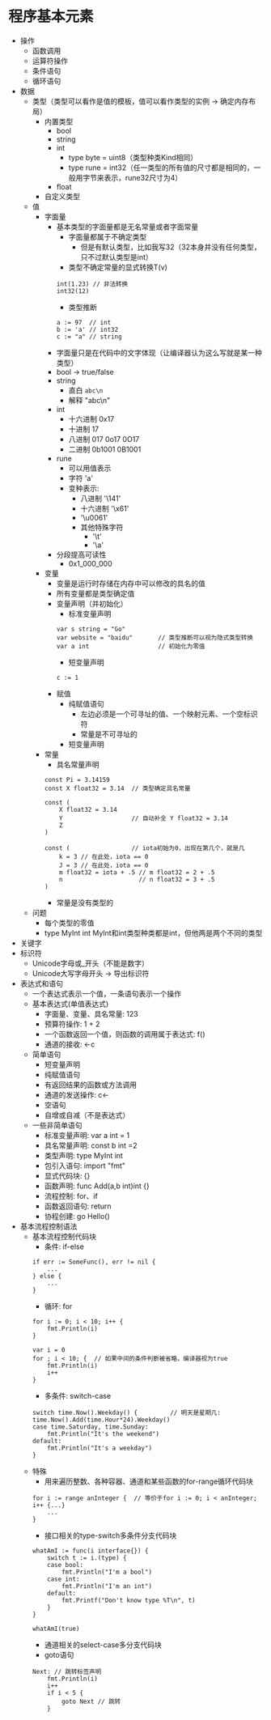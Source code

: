 # 程序基本元素
* 操作
    * 函数调用
    * 运算符操作
    * 条件语句
    * 循环语句
* 数据
    * 类型（类型可以看作是值的模板，值可以看作类型的实例 -> 确定内存布局）
        * 内置类型
            * bool
            * string
            * int
                * type byte = uint8（类型种类Kind相同）
                * type rune = int32（任一类型的所有值的尺寸都是相同的，一般用字节来表示，rune32尺寸为4）
            * float
        * 自定义类型
    * 值
        * 字面量
            * 基本类型的字面量都是无名常量或者字面常量
                * 字面量都属于不确定类型
                    * 但是有默认类型，比如我写32（32本身并没有任何类型，只不过默认类型是int）
                * 类型不确定常量的显式转换T(v)
                ```
                int(1.23) // 非法转换
                int32(12)
                ```
                * 类型推断
                ```
                a := 97  // int
                b := 'a' // int32
                c := "a" // string
                ```
            * 字面量只是在代码中的文字体现（让编译器认为这么写就是某一种类型）
            * bool -> true/false
            * string
                * 直白 `abc\n`
                * 解释 "abc\n"
            * int
                * 十六进制 0x17
                * 十进制 17
                * 八进制 017 0o17 0O17
                * 二进制 0b1001 0B1001
            * rune
                * 可以用值表示
                * 字符 'a'
                * 变种表示: 
                    * 八进制 '\141'
                    * 十六进制 '\x61'
                    * '\u0061'
                    * 其他特殊字符
                        * '\t'
                        * '\a'
            * 分段提高可读性
                * 0x1_000_000
        * 变量
            * 变量是运行时存储在内存中可以修改的具名的值
            * 所有变量都是类型确定值
            * 变量声明（并初始化）
                * 标准变量声明
                ```
                var s string = "Go"
                var website = "baidu"       // 类型推断可以视为隐式类型转换
                var a int                   // 初始化为零值
                ```
                * 短变量声明
                ```
                c := 1
                ```
            * 赋值
                * 纯赋值语句
                    * 左边必须是一个可寻址的值、一个映射元素、一个空标识符
                    * 常量是不可寻址的
                * 短变量声明
        * 常量
            * 具名常量声明
            ```
            const Pi = 3.14159
            const X float32 = 3.14  // 类型确定具名常量

            const (
                X float32 = 3.14
                Y                   // 自动补全 Y float32 = 3.14
                Z
            )

            const (                 // iota初始为0，出现在第几个，就是几
                k = 3 // 在此处，iota == 0
                J = 3 // 在此处，iota == 0
                m float32 = iota + .5 // m float32 = 2 + .5
                n                     // n float32 = 3 + .5
            )
            ```
            * 常量是没有类型的
    * 问题
        * 每个类型的零值
        * type MyInt int MyInt和int类型种类都是int，但他两是两个不同的类型
* 关键字
* 标识符
    * Unicode字母或_开头（不能是数字）
    * Unicode大写字母开头 -> 导出标识符
* 表达式和语句
    * 一个表达式表示一个值，一条语句表示一个操作
    * 基本表达式(单值表达式)
        * 字面量、变量、具名常量: 123
        * 预算符操作: 1 + 2
        * 一个函数返回一个值，则函数的调用属于表达式: f()
        * 通道的接收: <-c
    * 简单语句
        * 短变量声明
        * 纯赋值语句
        * 有返回结果的函数或方法调用
        * 通道的发送操作: c<-
        * 空语句
        * 自增或自减（不是表达式）
    * 一些非简单语句
        * 标准变量声明: var a int = 1
        * 具名常量声明: const b int =2
        * 类型声明: type MyInt int
        * 包引入语句: import "fmt"
        * 显式代码块: {}
        * 函数声明: func Add(a,b int)int {}
        * 流程控制: for、if
        * 函数返回语句: return
        * 协程创建: go Hello()
* 基本流程控制语法
    * 基本流程控制代码块
        * 条件: if-else
        ```
        if err := SomeFunc(), err != nil {
            ...
        } else {
            ...
        }
        ```
        * 循环: for
        ```
        for i := 0; i < 10; i++ {
            fmt.Println(i)
        }

        var i = 0
        for ; i < 10; {  // 如果中间的条件判断被省略，编译器视为true
            fmt.Println(i)
            i++
        }
        ```
        * 多条件: switch-case
        ```
        switch time.Now().Weekday() {         // 明天是星期几: time.Now().Add(time.Hour*24).Weekday()
        case time.Saturday, time.Sunday:
            fmt.Println("It's the weekend")
        default:
            fmt.Println("It's a weekday")
        }
        ```
    * 特殊
        * 用来遍历整数、各种容器、通道和某些函数的for-range循环代码块
        ```
        for i := range anInteger {  // 等价于for i := 0; i < anInteger; i++ {...}
            ...
        }
        ```
        * 接口相关的type-switch多条件分支代码块
        ```
        whatAmI := func(i interface{}) {
            switch t := i.(type) {
            case bool:
                fmt.Println("I'm a bool")
            case int:
                fmt.Println("I'm an int")
            default:
                fmt.Printf("Don't know type %T\n", t)
            }
        }

        whatAmI(true)
        ```
        * 通道相关的select-case多分支代码块
        * goto语句
        ```
        Next: // 跳转标签声明
            fmt.Println(i)
            i++
            if i < 5 {
                goto Next // 跳转
            }
        ```